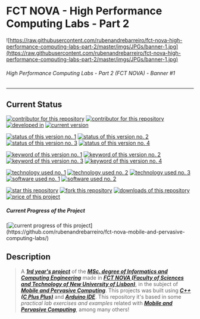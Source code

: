 # FCT NOVA - High Performance Computing Labs - Part 2

![https://raw.githubusercontent.com/rubenandrebarreiro/fct-nova-high-performance-computing-labs-part-2/master/imgs/JPGs/banner-1.jpg](https://raw.githubusercontent.com/rubenandrebarreiro/fct-nova-high-performance-computing-labs-part-2/master/imgs/JPGs/banner-1.jpg)
######  High Performance Computing Labs - Part 2 (FCT NOVA) - Banner #1

***

## Current Status
[![contributor for this repository](https://img.shields.io/badge/contributor-herve&nbsp;miguel&nbsp;paulino-blue.svg)](https://docentes.fct.unl.pt/p161/) [![contributor for this repository](https://img.shields.io/badge/contributor-rubenandrebarreiro-blue.svg)](https://github.com/rubenandrebarreiro/) [![developed in](https://img.shields.io/badge/developed&nbsp;in-fct&nbsp;nova-blue.svg)](https://www.fct.unl.pt/)
[![current version](https://img.shields.io/badge/version-1.0-magenta.svg)](https://github.com/rubenandrebarreiro/fct-nova-high-performance-computing-labs-part-2/)

[![status of this version no. 1](https://img.shields.io/badge/status-not&nbsp;completed-orange.svg)](https://github.com/rubenandrebarreiro/fct-nova-high-performance-computing-labs-part-2/)
[![status of this version no. 2](https://img.shields.io/badge/status-not&nbsp;final-orange.svg)](https://github.com/rubenandrebarreiro/fct-nova-high-performance-computing-labs-part-2/)
[![status of this version no. 3](https://img.shields.io/badge/status-not&nbsp;stable-orange.svg)](https://github.com/rubenandrebarreiro/fct-nova-high-performance-computing-labs-part-2/)
[![status of this version no. 4](https://img.shields.io/badge/status-documented-orange.svg)](https://github.com/rubenandrebarreiro/fct-nova-high-performance-computing-labs-part-2/)

[![keyword of this version no. 1](https://img.shields.io/badge/keyword-high&nbsp;performance&nbsp;computing-brown.svg)](https://github.com/rubenandrebarreiro/fct-nova-high-performance-computing-labs-part-2/)
[![keyword of this version no. 2](https://img.shields.io/badge/keyword-apache&nbsp;spark-brown.svg)](https://github.com/rubenandrebarreiro/fct-nova-high-performance-computing-labs-part-2/)
[![keyword of this version no. 3](https://img.shields.io/badge/keyword-big&nbsp;data-brown.svg)](https://github.com/rubenandrebarreiro/fct-nova-high-performance-computing-labs-part-2/)
[![keyword of this version no. 4](https://img.shields.io/badge/keyword-clustering-brown.svg)](https://github.com/rubenandrebarreiro/fct-nova-high-performance-computing-labs-part-2/)

[![technology used no. 1](https://img.shields.io/badge/built&nbsp;with-apache&nbsp;spark&nbsp;api-red.svg)](https://spark.apache.org/) 
[![technology used no. 2](https://img.shields.io/badge/built&nbsp;with-java-red.svg)](https://www.java.com/) 
[![technology used no. 3](https://img.shields.io/badge/built&nbsp;with-gradle-red.svg)](https://gradle.org/)
[![software used no. 1](https://img.shields.io/badge/software-eclipse&nbsp;ide-gold.svg)](https://www.eclipse.org/)
[![software used no. 2](https://img.shields.io/badge/software-jetbrains&nbsp;intellij&nbsp;idea-gold.svg)](https://www.jetbrains.com/idea/)

[![star this repository](http://githubbadges.com/star.svg?user=rubenandrebarreiro&repo=fct-nova-high-performance-computing-labs-part-2&style=flat)](https://github.com/rubenandrebarreiro/fct-nova-high-performance-computing-labs-part-2/stargazers)
[![fork this repository](http://githubbadges.com/fork.svg?user=rubenandrebarreiro&repo=fct-nova-high-performance-computing-labs-part-2&style=flat)](https://github.com/rubenandrebarreiro/fct-nova-high-performance-computing-labs-part-2/fork)
[![downloads of this repository](https://img.shields.io/github/downloads/rubenandrebarreiro/fct-nova-high-performance-computing-labs-part-2/total.svg)](https://github.com/rubenandrebarreiro/fct-nova-high-performance-computing-labs-part-2/archive/master.zip)
[![price of this project](https://img.shields.io/badge/price-free-success.svg)](https://github.com/rubenandrebarreiro/fct-nova-high-performance-computing-labs-part-2/archive/master.zip)

##### Current Progress of the Project

[![current progress of this project](http://progressed.io/bar/100?title=&nbsp;completed&nbsp;)](https://github.com/rubenandrebarreiro/fct-nova-mobile-and-pervasive-computing-labs/) 


## Description

> A [**_1rd year's project_**](http://www.unl.pt/guia/2018/fct/UNLGI_getCurso?curso=935) of the [**_MSc. degree of Informatics and Computing Engineering_**](https://www.fct.unl.pt/en/education/course/integrated-master-computer-science/) made in [**_FCT NOVA (Faculty of Sciences and Technology of New University of Lisbon)_**](https://www.fct.unl.pt/), in the subject of [**_Mobile and Pervasive Computing_**](http://www.unl.pt/guia/2018/fct/UNLGI_getUC?uc=8299). This projects was built using [**_C++ (C Plus Plus)_**](http://www.cplusplus.com/) and [**_Arduino IDE_**](https://www.arduino.cc/en/main/software). This repository it's based in some _practical lab exercises and examples_ related with [**_Mobile and Pervasive Computing_**](http://www.unl.pt/guia/2018/fct/UNLGI_getUC?uc=8299), among many others!
